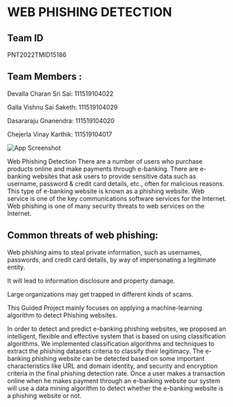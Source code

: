 
# WEB PHISHING DETECTION




## Team ID

PNT2022TMID15186

## Team Members : 

Devalla Charan Sri Sai:   111519104022

Galla Vishnu Sai Saketh:  111519104029

Dasararaju Gnanendra:     111519104020

Chejerla Vinay Karthik:   111519104017


![App Screenshot](https://media.istockphoto.com/id/1146311388/photo/phishing-button-on-computer-keyboard.jpg?s=612x612&w=0&k=20&c=79KwrQV15LvG8MO4MPS8YthnyXmGiYimzax0xn4uCNk=)


Web Phishing Detection
There are a number of users who purchase products online and make payments through e-banking. There are e-banking websites that ask users to provide sensitive data such as username, password & credit card details, etc., often for malicious reasons. This type of e-banking website is known as a phishing website. Web service is one of the key communications software services for the Internet. Web phishing is one of many security threats to web services on the Internet. 

## Common threats of web phishing:

Web phishing aims to steal private information, such as usernames, passwords, and credit card details, by way of impersonating a legitimate entity.

It will lead to information disclosure and property damage.

Large organizations may get trapped in different kinds of scams.

This Guided Project mainly focuses on applying a machine-learning algorithm to detect Phishing websites.

In order to detect and predict e-banking phishing websites, we proposed an intelligent, flexible and effective system that is based on using classification algorithms.  We implemented classification algorithms and techniques to extract the phishing datasets criteria to classify their legitimacy. The e-banking phishing website can be detected based on some important characteristics like URL and domain identity, and security and encryption criteria in the final phishing detection rate. Once a user makes a transaction online when he makes payment through an e-banking website our system will use a data mining algorithm to detect whether the e-banking website is a phishing website or not.
